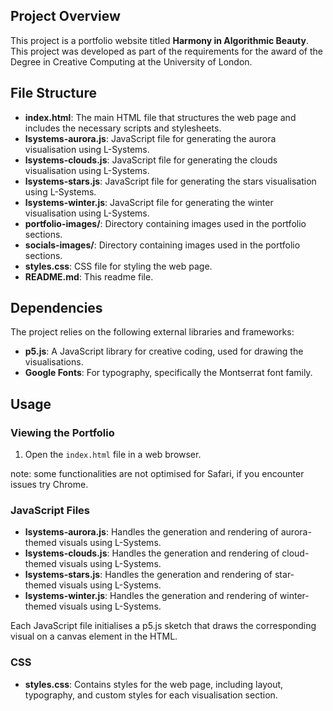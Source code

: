 ## Project Overview

This project is a portfolio website titled **Harmony in Algorithmic Beauty**. This project was developed as part of the requirements for the award of the Degree in Creative Computing at the University of London.

## File Structure

- **index.html**: The main HTML file that structures the web page and includes the necessary scripts and stylesheets.
- **lsystems-aurora.js**: JavaScript file for generating the aurora visualisation using L-Systems.
- **lsystems-clouds.js**: JavaScript file for generating the clouds visualisation using L-Systems.
- **lsystems-stars.js**: JavaScript file for generating the stars visualisation using L-Systems.
- **lsystems-winter.js**: JavaScript file for generating the winter visualisation using L-Systems.
- **portfolio-images/**: Directory containing images used in the portfolio sections.
- **socials-images/**: Directory containing images used in the portfolio sections.
- **styles.css**: CSS file for styling the web page.
- **README.md**: This readme file.

## Dependencies

The project relies on the following external libraries and frameworks:
- **p5.js**: A JavaScript library for creative coding, used for drawing the visualisations.
- **Google Fonts**: For typography, specifically the Montserrat font family.

## Usage

### Viewing the Portfolio

1. Open the `index.html` file in a web browser.

note: some functionalities are not optimised for Safari, if you encounter issues try Chrome.

### JavaScript Files

- **lsystems-aurora.js**: Handles the generation and rendering of aurora-themed visuals using L-Systems.
- **lsystems-clouds.js**: Handles the generation and rendering of cloud-themed visuals using L-Systems.
- **lsystems-stars.js**: Handles the generation and rendering of star-themed visuals using L-Systems.
- **lsystems-winter.js**: Handles the generation and rendering of winter-themed visuals using L-Systems.

Each JavaScript file initialises a p5.js sketch that draws the corresponding visual on a canvas element in the HTML.

### CSS

- **styles.css**: Contains styles for the web page, including layout, typography, and custom styles for each visualisation section.
